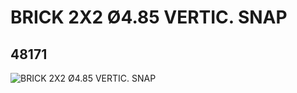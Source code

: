 # BRICK 2X2 Ø4.85 VERTIC. SNAP
## 48171
![BRICK 2X2 Ø4.85 VERTIC. SNAP](https://lc-www-live-s.legocdn.com/media/bricks/5/2/4225921.jpg)